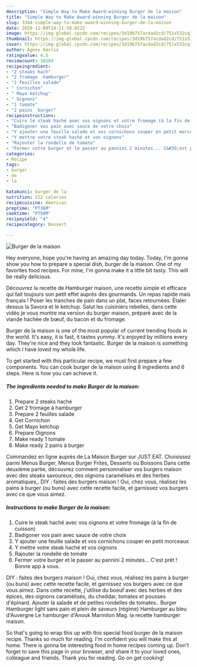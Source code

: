 ```yaml
---
description: "Simple Way to Make Award-winning Burger de la maison"
title: "Simple Way to Make Award-winning Burger de la maison"
slug: 3344-simple-way-to-make-award-winning-burger-de-la-maison
date: 2020-11-09T14:21:58.022Z
image: https://img-global.cpcdn.com/recipes/3d19b757acdad2cd/751x532cq70/burger-de-la-maison-photo-principale-de-la-recette.jpg
thumbnail: https://img-global.cpcdn.com/recipes/3d19b757acdad2cd/751x532cq70/burger-de-la-maison-photo-principale-de-la-recette.jpg
cover: https://img-global.cpcdn.com/recipes/3d19b757acdad2cd/751x532cq70/burger-de-la-maison-photo-principale-de-la-recette.jpg
author: Agnes Harris
ratingvalue: 4.5
reviewcount: 10204
recipeingredient:
- "2 steaks hach"
- "2 fromage  hamburger"
- "2 feuilles salade"
- " Cornichon"
- " Mayo ketchup"
- " Oignons"
- "1 tomate"
- "2 pains  burger"
recipeinstructions:
- "Cuire le steak haché avec vos oignons et votre fromage (à la fin de cuisson)"
- "Badigoner vos pain avec sauce de votre choix"
- "Y ajouter une feuille salade et vos cornichons couper en petit morceaux"
- "Y mettre votre steak haché et vos oignons"
- "Rajouter la rondelle de tomate"
- "Fermer votre burger et le passer au pannini 2 minutes... C&#39;est prêt ! Bonne app à vous."
categories:
- Recipe
tags:
- burger
- de
- la

katakunci: burger de la 
nutrition: 212 calories
recipecuisine: American
preptime: "PT36M"
cooktime: "PT50M"
recipeyield: "4"
recipecategory: Dessert

---
```



![Burger de la maison](https://img-global.cpcdn.com/recipes/3d19b757acdad2cd/751x532cq70/burger-de-la-maison-photo-principale-de-la-recette.jpg)

Hey everyone, hope you're having an amazing day today. Today, I'm gonna show you how to prepare a special dish, burger de la maison. One of my favorites food recipes. For mine, I'm gonna make it a little bit tasty. This will be really delicious.

Découvrez la recette de Hamburger maison, une recette simple et efficace qui fait toujours son petit effet auprès des gourmands. Un repas rapide mais français ! Poser les tranches de pain dans un plat, faces retournées. Étaler dessus la Savora et le ketchup. Salut les cuisiniers rebelles, dans cette vidéo je vous montre ma version du burger maison, préparé avec de la viande hachée de bœuf, du bacon et du fromage.

Burger de la maison is one of the most popular of current trending foods in the world. It's easy, it is fast, it tastes yummy. It's enjoyed by millions every day. They're nice and they look fantastic. Burger de la maison is something which I have loved my whole life.


To get started with this particular recipe, we must first prepare a few components. You can cook burger de la maison using 8 ingredients and 6 steps. Here is how you can achieve it.

<!--inarticleads1-->

##### The ingredients needed to make Burger de la maison:

1. Prepare 2 steaks haché
1. Get 2 fromage à hamburger
1. Prepare 2 feuilles salade
1. Get  Cornichon
1. Get  Mayo ketchup
1. Prepare  Oignons
1. Make ready 1 tomate
1. Make ready 2 pains à burger


Commandez en ligne auprès de La Maison Burger sur JUST EAT. Choisissez parmi Menus Burger, Menus Burger Frites, Desserts ou Boissons Dans cette deuxième partie, découvrez comment personnaliser vos burgers maison avec des steaks savoureux, des oignons caramélisés et des herbes aromatiques,. DIY : faites des burgers maison ! Oui, chez vous, réalisez les pains à burger (ou buns) avec cette recette facile, et garnissez vos burgers avec ce que vous aimez. 

<!--inarticleads2-->

##### Instructions to make Burger de la maison:

1. Cuire le steak haché avec vos oignons et votre fromage (à la fin de cuisson)
1. Badigoner vos pain avec sauce de votre choix
1. Y ajouter une feuille salade et vos cornichons couper en petit morceaux
1. Y mettre votre steak haché et vos oignons
1. Rajouter la rondelle de tomate
1. Fermer votre burger et le passer au pannini 2 minutes... C&#39;est prêt ! Bonne app à vous.


DIY : faites des burgers maison ! Oui, chez vous, réalisez les pains à burger (ou buns) avec cette recette facile, et garnissez vos burgers avec ce que vous aimez. Dans cette recette, j&#39;utilise du boeuf avec des herbes et des épices, des oignons caramélisés, du cheddar, tomates et pousses d&#39;épinard. Ajouter la salade et de petites rondelles de tomates.. Burger Hamburger light sans pain et plein de saveurs (régime) Hamburger au bleu d&#39;Auvergne Le hamburger d&#39;Anouk Marmiton Mag. la recette hamburger maison. 

So that's going to wrap this up with this special food burger de la maison recipe. Thanks so much for reading. I'm confident you will make this at home. There is gonna be interesting food in home recipes coming up. Don't forget to save this page in your browser, and share it to your loved ones, colleague and friends. Thank you for reading. Go on get cooking!
